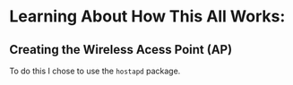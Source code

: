 # Learning About How This All Works:
## Creating the Wireless Acess Point (AP)
To do this I chose to use the ```hostapd``` package.
